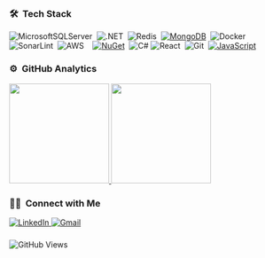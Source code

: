 ### 🛠 &nbsp;Tech Stack
![MicrosoftSQLServer](https://img.shields.io/badge/Microsoft%20SQL%20%20Server-22ADF6?style=flat%20for-the-badge%20logo=microsoft%20sql%20server&logoColor=white)&nbsp;
![.NET](https://img.shields.io/badge/.NET-512BD4?logo=dotnet&logoColor=fff)&nbsp;
![Redis](https://img.shields.io/badge/redis-%23DD0031.svg?style=flat&for-the-badge&logo=redis&logoColor=white)&nbsp;
[![MongoDB](https://img.shields.io/badge/MongoDB-%234ea94b.svg?logo=mongodb&logoColor=white)](#)&nbsp;
![Docker](https://img.shields.io/badge/docker-%230db7ed.svg?style=flat&for-the-badge&logo=docker&logoColor=white)&nbsp;
![SonarLint](https://img.shields.io/badge/SonarLint-CB2029?style=flat&for-the-badge&logo=SONARLINT&logoColor=white)&nbsp;
![AWS](https://img.shields.io/badge/AWS-%23FF9900.svg?style=flat&for-the-badge&logo=amazon-aws&logoColor=white)&nbsp;
&nbsp;
[![NuGet](https://img.shields.io/badge/NuGet-004880?logo=nuget&logoColor=fff)](#)&nbsp;
![C#](https://img.shields.io/badge/c%23-%23239120.svg?style=for-the-badge&logo=csharp&logoColor=white)
![React](https://img.shields.io/badge/-React-05122A?style=flat&logo=react)&nbsp;
![Git](https://img.shields.io/badge/-Git-05122A?style=flat&logo=git)&nbsp;
[![JavaScript](https://img.shields.io/badge/JavaScript-F7DF1E?logo=javascript&logoColor=000)](#)

### ⚙️ &nbsp;GitHub Analytics

<a href="https://github.com/erenlerfirat">
  <img height="180em" src="https://github-readme-stats-eight-theta.vercel.app/api?username=erenlerfirat&show_icons=true&theme=algolia&include_all_commits=true&count_private=true"/>
  <img height="180em" src="https://github-readme-stats-eight-theta.vercel.app/api/top-langs/?username=erenlerfirat&layout=compact&langs_count=8&theme=algolia"/>
</a>

### 🤝🏻 &nbsp;Connect with Me

<a href="https://www.linkedin.com/in/firat-erenler/" target="_blank">
  <img alt="LinkedIn" src="https://img.shields.io/badge/-F%C4%B1rat%20Erenler-0077B5?style=flat&logo=Linkedin&logoColor=white"/>
</a>
<a href="mailto:erenler.firat@gmail.com">
  <img alt="Gmail" src="https://img.shields.io/badge/erenler.firat@gmail.com-0078D4?style=flat&logo=gmail&logoColor=red"/>
</a>

###

![GitHub Views](https://komarev.com/ghpvc/?username=erenlerfirat&color=FAC151)
